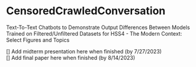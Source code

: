 # CensoredCrawledConversation
Text-To-Text Chatbots to Demonstrate Output Differences Between Models Trained on Filtered/Unfiltered Datasets for HSS4 - The Modern Context: Select Figures and Topics

[] Add midterm presentation here when finished (by 7/27/2023)  
[] Add final paper here when finished (by 8/14/2023)
